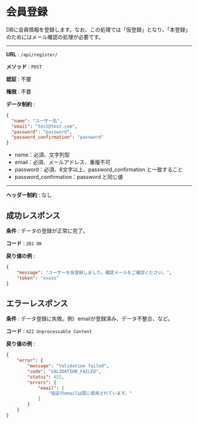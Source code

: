 # 会員登録

DBに会員情報を登録します。なお、この処理では「仮登録」となり、「本登録」のためにはメール確認の処理が必要です。

---

**URL** : `/api/register/`

**メソッド** : `POST`

**認証** : 不要

**権限** : 不要

**データ制約** :

```json
{
  "name": "ユーザー名", 
  "email": "test@test.com",
  "password": "password",
  "password_confirmation": "password"
}
```

- name：必須、文字列型
- email：必須、メールアドレス、重複不可
- password：必須、8文字以上、password_confirmation と一致すること
- password_confirmation：password と同じ値

---

**ヘッダー制約** : なし

## 成功レスポンス

**条件** : データの登録が正常に完了。

**コード** : `201 OK`

**戻り値の例** :

```json
{
    "message": "ユーザーを仮登録しました。確認メールをご確認ください。",
    "token": "xxxxx"
}
```

## エラーレスポンス

**条件** : データ登録に失敗。例）emailが登録済み、データ不整合、など。

**コード** : `422 Unprocessable Content`

**戻り値の例** :

```json
{
    "error": {
        "message": "Validation failed",
        "code": "VALIDATION_FAILED",
        "status": 422,
        "errors": {
            "email": [
                "指定のemailは既に使用されています。"
            ]
        }
    }
}
```
